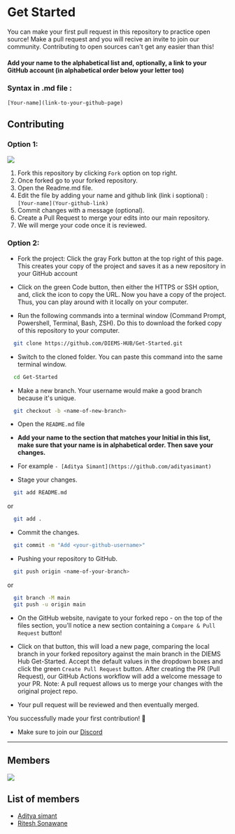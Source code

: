 # Get Started 
You can make your first pull request in this repository to practice open source! 
Make a pull request and you will recive an invite to join our community. Contributing to open sources can't get any easier than this!

#### Add your name to the alphabetical list and, optionally, a link to your GitHub account (in alphabetical order below your letter too)

### Syntax in .md file :

`[Your-name](link-to-your-github-page) `

## Contributing

### Option 1:

<img src="https://firebasestorage.googleapis.com/v0/b/diems-hub.appspot.com/o/Fork%20the%20Repository.png?alt=media&token=521aeb92-b551-41d3-b766-17763ae419d3"/>

1. Fork this repository by clicking `Fork` option on top right.
2. Once forked go to your forked repository.
3. Open the Readme.md file.
4. Edit the file by adding your name and github link (link i soptional) : `[Your-name](Your-github-link)`
5. Commit changes with a message (optional).
6. Create a Pull Request to merge your edits into our main repository.
7. We will merge your code once it is reviewed.
  
### Option 2:
- Fork the project:
 Click the gray Fork button at the top right of this page. This creates your copy of the project and saves it as a new repository in your GitHub account

- Click on the green Code button, then either the HTTPS or SSH option, and, click the icon to copy the URL. Now you have a copy of the project. Thus, you can play around with it locally on your computer.

- Run the following commands into a terminal window (Command Prompt, Powershell, Terminal, Bash, ZSH). Do this to download the forked copy of this repository to your computer.

```bash
  git clone https://github.com/DIEMS-HUB/Get-Started.git
```

- Switch to the cloned folder. You can paste this command into the same terminal window.

```bash
  cd Get-Started
```

- Make a new branch. Your username would make a good branch because it's unique.

```bash
  git checkout -b <name-of-new-branch>
```

- Open the `README.md` file

- **Add your name to the section that matches your Initial in this list, make sure that your name is in alphabetical order. Then save your changes.**

- For example
  `- [Aditya Simant](https://github.com/adityasimant)`

- Stage your changes.

```bash
  git add README.md
```

or

```bash
  git add .
```

- Commit the changes.

```bash
  git commit -m "Add <your-github-username>"
```


- Pushing your repository to GitHub.

```bash
  git push origin <name-of-your-branch>
```

or

```bash
  git branch -M main
  git push -u origin main
```


- On the GitHub website, navigate to your forked repo - on the top of the files section, you'll notice a new section containing a `Compare & Pull Request` button!

- Click on that button, this will load a new page, comparing the local branch in your forked repository against the main branch in the DIEMS Hub Get-Started. Accept the default values in the dropdown boxes and click the green `Create Pull Request` button. After creating the PR (Pull Request), our GitHub Actions workflow will add a welcome message to your PR.
  Note: A pull request allows us to merge your changes with the original project repo.

- Your pull request will be reviewed and then eventually merged.

You successfully made your first contribution! 🎉

- Make sure to join our [Discord](https://discord.gg/k9zdeQXc)

---
## Members 
<a href = "https://github.com/DIEMS-HUB/Get-Started/contributors">
  <img src = "https://contrib.rocks/image?repo=DIEMS-HUB/Get-Started"/>
</a>

## List of members 

- [Aditya simant](https://github.com/adityasimant)
- [Ritesh Sonawane](https://github.com/riteshsonawane1372)


